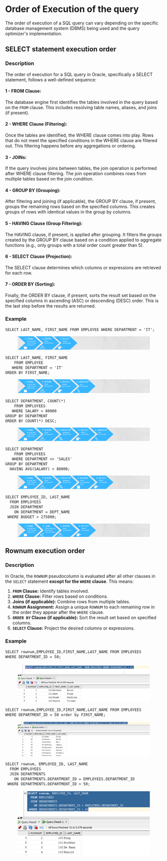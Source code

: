 # Order of Execution of the query

The order of execution of a SQL query can vary depending on the specific database management system (DBMS) being used and the query optimizer's implementation.



## SELECT statement execution order

### Description

The order of execution for a SQL query in Oracle, specifically a SELECT statement, follows a well-defined sequence:

#### **1 - FROM Clause:**&#x20;

The database engine first identifies the tables involved in the query based on the `FROM` clause. This includes resolving table names, aliases, and joins (if present).

#### **2 - WHERE Clause (Filtering):**&#x20;

Once the tables are identified, the WHERE clause comes into play. Rows that do not meet the specified conditions in the WHERE clause are filtered out. This filtering happens before any aggregations or ordering.

#### **3 - JOINs:**&#x20;

If the query involves joins between tables, the join operation is performed after WHERE clause filtering. The join operation combines rows from multiple tables based on the join condition.

#### **4 - GROUP BY (Grouping):**&#x20;

After filtering and joining (if applicable), the GROUP BY clause, if present, groups the remaining rows based on the specified columns. This creates groups of rows with identical values in the group by columns.

#### **5 - HAVING Clause (Group Filtering):**&#x20;

The HAVING clause, if present, is applied after grouping. It filters the groups created by the GROUP BY clause based on a condition applied to aggregate functions (e.g., only groups with a total order count greater than 5).

#### **6 - SELECT Clause (Projection):**&#x20;

The SELECT clause determines which columns or expressions are retrieved for each row.

#### **7 - ORDER BY (Sorting):**&#x20;

Finally, the ORDER BY clause, if present, sorts the result set based on the specified columns in ascending (ASC) or descending (DESC) order. This is the last step before the results are returned.



### Example

```
SELECT LAST_NAME, FIRST_NAME FROM EMPLOYEE WHERE DEPARTMENT = 'IT';
```

<figure><img src="../../../../../.gitbook/assets/image (3) (1) (1) (1) (1) (1) (1) (1) (1) (1) (1) (1) (1) (1) (1) (1).png" alt=""><figcaption></figcaption></figure>

```
SELECT LAST_NAME, FIRST_NAME
    FROM EMPLOYEE
   WHERE DEPARTMENT = 'IT'
ORDER BY FIRST_NAME;
```

<figure><img src="../../../../../.gitbook/assets/image (1) (1) (1) (1) (1) (1) (1) (1) (1) (1) (1) (1) (1) (1) (1) (1) (1) (1) (1) (1) (1) (1) (1) (1) (1) (1) (1) (1) (1) (1) (1).png" alt=""><figcaption></figcaption></figure>

```
SELECT DEPARTMENT, COUNT(*)
    FROM EMPLOYEES
   WHERE SALARY > 80000
GROUP BY DEPARTMENT
ORDER BY COUNT(*) DESC;
```

<figure><img src="../../../../../.gitbook/assets/image (2) (1) (1) (1) (1) (1) (1) (1) (1) (1) (1) (1) (1) (1) (1) (1) (1) (1) (1) (1) (1) (1).png" alt=""><figcaption></figcaption></figure>

```
SELECT DEPARTMENT
    FROM EMPLOYEES
   WHERE DEPARTMENT <> 'SALES'
GROUP BY DEPARTMENT
  HAVING AVG(SALARY) > 80000;
```

<figure><img src="../../../../../.gitbook/assets/image (3) (1) (1) (1) (1) (1) (1) (1) (1) (1) (1) (1) (1) (1) (1) (1) (1).png" alt=""><figcaption></figcaption></figure>

```
SELECT EMPLOYEE_ID, LAST_NAME
  FROM EMPLOYEES
  JOIN DEPARTMENT
    ON DEPARTMENT = DEPT_NAME
 WHERE BUDGET > 275000;
```

<figure><img src="../../../../../.gitbook/assets/image (4) (1) (1) (1) (1) (1) (1) (1) (1) (1) (1).png" alt=""><figcaption></figcaption></figure>

## Rownum execution order

### Description

In Oracle, the `ROWNUM` pseudocolumn is evaluated after all other clauses in the `SELECT` statement **except for the `WHERE` clause**. This means:

1. **`FROM` Clause:** Identify tables involved.
2. **`WHERE` Clause:** Filter rows based on conditions.
3. **Joins (if applicable):** Combine rows from multiple tables.
4. **`ROWNUM` Assignment:** Assign a unique `ROWNUM` to each remaining row in the order they appear after the `WHERE` clause.
5. **`ORDER BY` Clause (if applicable):** Sort the result set based on specified columns.
6. **`SELECT` Clause:** Project the desired columns or expressions.

### Example

```
SELECT rownum,EMPLOYEE_ID,FIRST_NAME,LAST_NAME FROM EMPLOYEES 
WHERE DEPARTMENT_ID = 50;
```

<figure><img src="../../../../../.gitbook/assets/image (2) (1) (1) (1) (1) (1) (1) (1) (1) (1) (1) (1) (1) (1) (1) (1) (1) (1) (1) (1).png" alt=""><figcaption></figcaption></figure>

```
SELECT rownum,EMPLOYEE_ID,FIRST_NAME,LAST_NAME FROM EMPLOYEES 
WHERE DEPARTMENT_ID = 50 order by FIRST_NAME;
```

<figure><img src="../../../../../.gitbook/assets/image (1) (1) (1) (1) (1) (1) (1) (1) (1) (1) (1) (1) (1) (1) (1) (1) (1) (1) (1) (1) (1) (1) (1) (1) (1) (1) (1) (1) (1) (1).png" alt=""><figcaption></figcaption></figure>

```
SELECT rownum, EMPLOYEE_ID, LAST_NAME
  FROM EMPLOYEES
  JOIN DEPARTMENTS
    ON DEPARTMENTS.DEPARTMENT_ID = EMPLOYEES.DEPARTMENT_ID
 WHERE DEPARTMENTS.DEPARTMENT_ID > 50;
```

<figure><img src="../../../../../.gitbook/assets/image (2) (1) (1) (1) (1) (1) (1) (1) (1) (1) (1) (1) (1) (1) (1) (1) (1) (1) (1) (1) (1).png" alt="" width="524"><figcaption></figcaption></figure>


